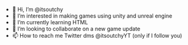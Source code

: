 - 👋 Hi, I’m @itsoutchy
- 👀 I’m interested in making games using unity and unreal engine
- 🌱 I’m currently learning HTML
- 💞️ I’m looking to collaborate on a new game update
- 📫 How to reach me Twitter dms @itsoutchyYT (only if I follow you)

<!---
itsoutchy/itsoutchy is a ✨ special ✨ repository because its `README.md` (this file) appears on your GitHub profile.
You can click the Preview link to take a look at your changes.
--->
